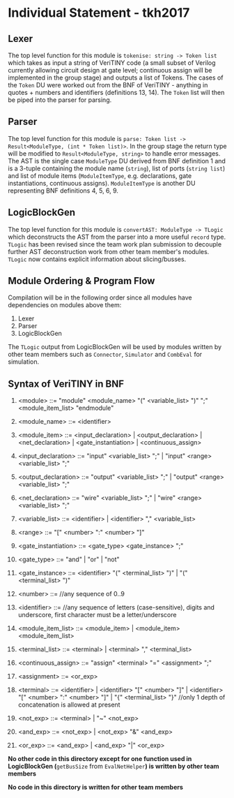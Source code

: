 # Individual Statement - tkh2017

## Lexer

The top level function for this module is `tokenise: string -> Token list` which takes as input a string of VeriTINY code (a small subset of Verilog currently allowing circuit design at gate level; continuous assign will be implemented in the group stage) and outputs a list of Tokens. The cases of the `Token` DU were worked out from the BNF of VeriTINY - anything in quotes + numbers and identifiers (definitions 13, 14). The `Token` list will then be piped into the parser for parsing. 

## Parser

The top level function for this module is `parse: Token list -> Result<ModuleType, (int * Token list)>`. In the group stage the return type will be modified to `Result<ModuleType, string>` to handle error messages. The AST is the single case `ModuleType` DU derived from BNF definition 1 and is a 3-tuple containing the module name (`string`), list of ports (`string list`) and list of module items (`ModuleItemType`, e.g. declarations, gate instantiations, continuous assigns). `ModuleItemType` is another DU representing BNF definitions 4, 5, 6, 9. 

## LogicBlockGen

The top level function for this module is `convertAST: ModuleType -> TLogic` which deconstructs the AST from the parser into a more useful `record` type. `TLogic` has been revised since the team work plan submission to decouple further AST deconstruction work from other team member's modules. `TLogic` now contains explicit information about slicing/busses.  

## Module Ordering & Program Flow

Compilation will be in the following order since all modules have dependencies on modules above them:
1. Lexer
2. Parser 
3. LogicBlockGen

The `TLogic` output from LogicBlockGen will be used by modules written by other team members such as `Connector`, `Simulator` and `CombEval` for simulation.  

## Syntax of VeriTINY in BNF

1. \<module> ::= "module" \<module_name> "(" \<variable_list> ")" ";" \<module_item_list> "endmodule"

2. \<module_name> ::= \<identifier>
  
3. \<module_item> ::= \<input_declaration> | \<output_declaration> | \<net_declaration> | \<gate_instantiation> | \<continuous_assign>

4. \<input_declaration> ::= "input" \<variable_list> ";" | "input" \<range> \<variable_list> ";"

5. \<output_declaration> ::= "output" \<variable_list> ";" | "output" \<range> \<variable_list> ";"

6. \<net_declaration> ::= "wire" \<variable_list> ";" | "wire" \<range> \<variable_list> ";"

7. \<variable_list> ::= \<identifier> | \<identifier> "," \<variable_list>

8. \<range> ::= "\[" \<number> ":" \<number> "\]" 

9. \<gate_instantiation> ::= <gate_type> <gate_instance> ";"

10. \<gate_type> ::= "and" | "or" | "not"

11. \<gate_instance> ::= \<identifier> "(" \<terminal_list> ")" | "(" \<terminal_list> ")"

12. \<number> ::= //any sequence of 0..9 

13. \<identifier> ::= //any sequence of letters (case-sensitive), digits and underscore, first character must be a letter/underscore

14. \<module_item_list> ::= \<module_item> | \<module_item> \<module_item_list>

15. \<terminal_list> ::= \<terminal> | \<terminal> "," \<terminal_list>

16. \<continuous_assign> ::= "assign" \<terminal> "=" \<assignment> ";"

17. \<assignment> ::= \<or_exp> 

18. \<terminal> ::= \<identifier> | \<identifier> "\[" \<number> "]" | \<identifier> "\[" \<number> ":" \<number> "\]" | "{" \<terminal_list> "}" //only 1 depth of concatenation is allowed at present

19. \<not_exp> ::= \<terminal> | "~" \<not_exp> 

20. \<and_exp> ::= \<not_exp> | \<not_exp> "&" \<and_exp>

21. \<or_exp> ::= \<and_exp> | \<and_exp> "|" \<or_exp>

**No other code in this directory except for one function used in LogicBlockGen (**`getBusSize` from `EvalNetHelper`**) is written by other team members**

**No code in this directory is written for other team members**